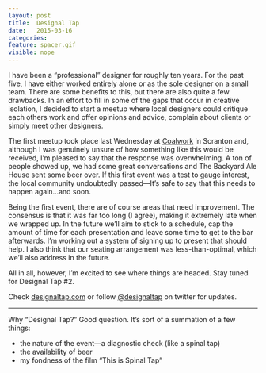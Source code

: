 ```yaml
---
layout: post
title:  Designal Tap
date:   2015-03-16
categories:
feature: spacer.gif
visible: nope
---
```

I have been a “professional” designer for roughly ten years. For the past five, I have either worked entirely alone or as the sole designer on a small team. There are some benefits to this, but there are also quite a few drawbacks. In an effort to fill in some of the gaps that occur in creative isolation, I decided to start a meetup where local designers could critique each others work and offer opinions and advice, complain about clients or simply meet other designers.

The first meetup took place last Wednesday at [Coalwork](http://coalwork.com/) in Scranton and, although I was genuinely unsure of how something like this would be received, I’m pleased to say that the response was overwhelming. A ton of people showed up, we had some great conversations and The Backyard Ale House sent some beer over. If this first event was a test to gauge interest, the local community undoubtedly passed—It’s safe to say that this needs to happen again…and soon.

Being the first event, there are of course areas that need improvement. The consensus is that it was far too long (I agree), making it extremely late when we wrapped up. In the future we’ll aim to stick to a schedule, cap the amount of time for each presentation and leave some time to get to the bar afterwards. I’m working out a system of signing up to present that should help. I also think that our seating arrangement was less-than-optimal, which we’ll also address in the future.

All in all, however, I’m excited to see where things are headed. Stay tuned for Designal Tap #2.

Check [designaltap.com](http://designaltap.com/) or follow [@designaltap](https://twitter.com/designaltap) on twitter for updates.

***

Why “Designal Tap?” Good question. It’s sort of a summation of a few things:

+ the nature of the event—a diagnostic check (like a spinal tap)
+ the availability of beer
+ my fondness of the film “This is Spinal Tap”
